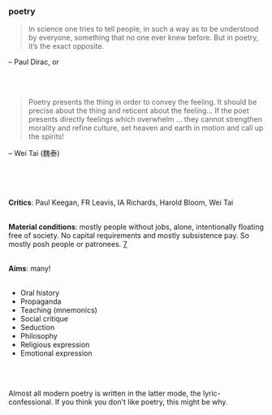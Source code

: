 <div class="accordion">
	<h3>poetry</h3>
	<div>

<blockquote>In science one tries to tell people, in such a way as to be understood by everyone, something that no one ever knew before. But in poetry, it’s the exact opposite.</blockquote>
– Paul Dirac, or

<br><br>

<blockquote>Poetry presents the thing in order to convey the feeling. It should be precise about the thing and reticent about the feeling… If the poet presents directly feelings which overwhelm ... they cannot strengthen morality and refine culture, set heaven and earth in motion and call up the spirits! </blockquote>
– Wei Tai (魏泰)

<br><br><br>

<b>Critics</b>: Paul Keegan, FR Leavis, IA Richards, Harold Bloom, Wei Tai<br><br>

<b>Material conditions</b>: mostly people without jobs, alone, intentionally floating free of society. No capital requirements and mostly subsistence pay. So mostly posh people or patronees.  <a href="#fn:7" id="fnref:7">7</a><br><br>

<b>Aims</b>: many!<br><br>

<ul>
	<li>Oral history</li>
	<li>Propaganda</li>
	<li>Teaching (mnemonics)</li>
	<li>Social critique</li>
	<li>Seduction</li>
	<li>Philosophy</li>
	<li>Religious expression</li>
	<li>Emotional expression</li> <br>
</ul><br>

Almost all modern poetry is written in the latter mode, the lyric-confessional. If you think you don't like poetry, this might be why.<br><br>
<!--  -->

<img data-src="/img/cultural/blake.png" loading="lazy" /><br><br>

<img data-src="/img/cultural/nael.png" loading="lazy" />

</div>
</div>
